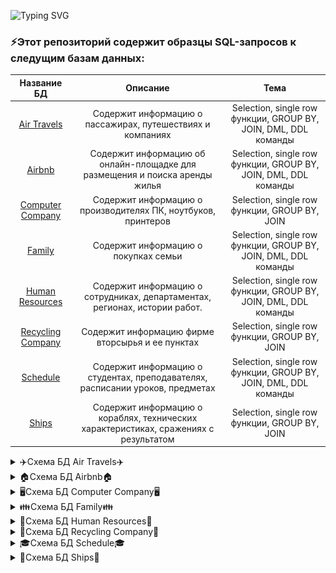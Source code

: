 ![Typing SVG](https://readme-typing-svg.herokuapp.com?color=%2356BCF8&lines=This+is+SQL+portfolio)

### ⚡Этот репозиторий содержит образцы SQL-запросов к следущим базам данных:
| Название БД       | Описание                          |Тема|
| :-------------:|:------------------------:|:-----:|
| [Air Travels](https://github.com/KunxY174/SQL/tree/main/Air-Travels)|Содержит информацию о пассажирах, путешествиях и компаниях |Selection, single row функции, GROUP BY, JOIN, DML, DDL команды|
| [Airbnb](https://github.com/KunxY174/SQL/tree/main/Airbnb)|Содержит информацию об онлайн-площадке для размещения и поиска аренды жилья |Selection, single row функции, GROUP BY, JOIN, DML, DDL команды|
| [Computer Company](https://github.com/KunxY174/SQL/tree/main/Computer-Company)|Содержит информацию о производителях ПК, ноутбуков, принтеров |Selection, single row функции, GROUP BY, JOIN|
| [Family](https://github.com/KunxY174/SQL/tree/main/Family)|Содержит информацию о покупках семьи |Selection, single row функции, GROUP BY, JOIN, DML, DDL команды|
| [Human Resources](https://github.com/KunxY174/SQL/tree/main/Human-Resources)|Содержит информацию о сотрудниках, департаментах, регионах, истории работ.|Selection, single row функции, GROUP BY, JOIN, DML, DDL команды|
| [Recycling Company](https://github.com/KunxY174/SQL/tree/main/Recycling-Company)|Содержит информацию фирме вторсырья и ее пунктах |Selection, single row функции, GROUP BY, JOIN|
| [Schedule](https://github.com/KunxY174/SQL/tree/main/Schedule)|Содержит информацию о студентах, преподавателях, расписании уроков, предметах |Selection, single row функции, GROUP BY, JOIN, DML, DDL команды|
| [Ships](https://github.com/KunxY174/SQL/tree/main/Ships)|Содержит информацию о кораблях, технических характеристиках, сражениях с результатом |Selection, single row функции, GROUP BY, JOIN|


<details><summary>✈️Схема БД Air Travels✈️</summary>
Схема БД состоит из четырех отношений:
Company (id, name)
Trip(id, company, plane, town_from, town_to, time_out, time_in)
Passenger(id, name)
Pass_in_trip(id, trip, passenger, place)
Таблица Company содержит идентификатор и название компании, осуществляющей перевозку пассажиров. Таблица Trip содержит информацию о рейсах: номер рейса, идентификатор компании, тип самолета, город отправления, город прибытия, время отправления и время прибытия. Таблица Passenger содержит идентификатор и имя пассажира. Таблица Pass_in_trip содержит информацию о полетах: номер рейса, дата вылета (день), идентификатор пассажира и место, на котором он сидел во время полета. При этом следует иметь в виду, что
- рейсы выполняются ежедневно, а длительность полета любого рейса менее суток; town_from <> town_to;
- время и дата учитывается относительно одного часового пояса;
- время отправления и прибытия указывается с точностью до минуты;
- среди пассажиров могут быть однофамильцы (одинаковые значения поля name, например, Bruce Willis);
- номер места в салоне – это число с буквой; число определяет номер ряда, буква (a – d) – место в ряду слева направо в алфавитном порядке;
- связи и ограничения показаны на схеме данных.
  
![schema](https://raw.githubusercontent.com/KunxY174/SQL/main/Schemas-DB/air-travels-schema.png)

</details>

<details><summary>🏠Схема БД Airbnb🏠</summary>
Схема БД состоит из четырех таблиц:
Reviews(id, reservation_id, rating)
Reservations(id, user_id, room_id, start_date, end_date, price, total)
Users(id, name, email, email_verified_at, passport, phone_number)
Rooms(id, home_type, address, has_tv, has_internet, has_kitchen, has_air_con, owner_id, latitude, longitude)
Упрощенная схема услуги по сдаче жилья в аренду. Users - Пользователи сервиса, Reservations - История бронирования номеров, Rooms - Доступное жилье в аренду,
Reviews - Отзывы об аренде жилья
  
![schema](https://raw.githubusercontent.com/KunxY174/SQL/main/Schemas-DB/airbnb-schema.png)

</details>

<details><summary>🖥️Схема БД Computer Company🖥️</summary>
Схема БД состоит из четырех таблиц:
Product(maker, model, type)
PC(code, model, speed, ram, hd, cd, price)
Laptop(code, model, speed, ram, hd, price, screen)
Printer(code, model, color, type, price)
Таблица Product представляет производителя (maker), номер модели (model) и тип ('PC' - ПК, 'Laptop' - ПК-блокнот или 'Printer' - принтер). Предполагается, что номера моделей в таблице Product уникальны для всех производителей и типов продуктов. В таблице PC для каждого ПК, однозначно определяемого уникальным кодом – code, указаны модель – model (внешний ключ к таблице Product), скорость - speed (процессора в мегагерцах), объем памяти - ram (в мегабайтах), размер диска - hd (в гигабайтах), скорость считывающего устройства - cd (например, '4x') и цена - price (в долларах). Таблица Laptop аналогична таблице РС за исключением того, что вместо скорости CD содержит размер экрана -screen (в дюймах). В таблице Printer для каждой модели принтера указывается, является ли он цветным - color ('y', если цветной), тип принтера - type (лазерный – 'Laser', струйный – 'Jet' или матричный – 'Matrix') и цена - price.
  
![schema](https://raw.githubusercontent.com/KunxY174/SQL/main/Schemas-DB/cc-schema.png)
  
</details>
 
<details><summary>👪Схема БД Family👪</summary>
Схема БД состоит из четырех таблиц:
FamilyMembers(member_id, status, member_name, birthday)
Goods(good_id, good_name, type)
GoodTypes(good_type_id, good_type_name)
Payments(payment_id, family_member, good, amount, unit_price, date)
Информация о семейных покупках. FamilyMembers - Члены семьи, Goods - Список существующих продуктов, GoodTypes - Типы продуктов,
Payments - Платежи за покупки
  
![schema](https://raw.githubusercontent.com/KunxY174/SQL/main/Schemas-DB/family-schema.png)
  
</details>
  
  <details><summary>🚶Схема БД Human Resources🚶</summary>
Схема БД состоит из семи таблиц:
REGIONS(region_id, region_name)
COUNTRIES(county_id, country_name, region_id)
LOCATIONS(location_id, street_address, poastal_code, city, state_province, country_id)
DEPARTMENTS(department_id, class, student)
EMPLOYEES(employee_id, first_name, last_name, email, phone_number, hire_date, job_id, salary, commission_pct, manager_id, department_id)
JOBS(job_id, job_title, max_salary, min_salary)
JOB_HISTORY(employee_id, start_date, end_date, job_id, department_id)
    
REGIONS содержит строки, которые представляют регион, такой как Америка, Азия и так далее.
COUNTRIES содержит строки для стран, каждая из которых связывается с областью.
LOCATIONS содержит определенный адрес определенного офиса, склада или производственного участка компании в определенной стране.
DEPARTMENTS показывает подробные данные об отделах, в которых работают сотрудники. У каждого отдела может быть отношение, представляющее начальника отдела в таблице EMPLOYEES.
EMPLOYEES содержит подробные данные о каждом сотруднике, работающем в отделе. Некоторые сотрудники могут быть не присвоены никакому отделу.
JOBS содержит типы заданий, которые могут быть закреплены за каждым сотрудником.
JOB_HISTORY содержит историю заданий сотрудников. Если сотрудник изменяет отдел в пределах задания или меняет работу в пределах отдела, новая строка вставляется в эту таблицу с более ранней информацией о задании сотрудника.
  
![schema](https://raw.githubusercontent.com/KunxY174/SQL/main/Schemas-DB/hr-schema.png)
  
</details>
  
<details><summary>💼Схема БД Recycling Company💼</summary>
Фирма имеет несколько пунктов приема вторсырья. Каждый пункт получает деньги для их выдачи сдатчикам вторсырья. Сведения о получении денег на пунктах приема записываются в таблицу:
Income_o(point, date, inc)
Первичным ключом является (point, date). При этом в столбец date записывается только дата (без времени), т.е. прием денег (inc) на каждом пункте производится не чаще одного раза в день. Сведения о выдаче денег сдатчикам вторсырья записываются в таблицу:
Outcome_o(point, date, out)
В этой таблице также первичный ключ (point, date) гарантирует отчетность каждого пункта о выданных деньгах (out) не чаще одного раза в день.
В случае, когда приход и расход денег может фиксироваться несколько раз в день, используется другая схема с таблицами, имеющими первичный ключ code:
Income(code, point, date, inc)
Outcome(code, point, date, out)
Здесь также значения столбца date не содержат времени.
  
![schema](https://raw.githubusercontent.com/KunxY174/SQL/main/Schemas-DB/rc-schema.png)
  
</details>
  
<details><summary>🎓Схема БД Schedule🎓</summary>
Схема БД состоит из семи таблиц:
Class(id, name)
Schedule(id, date, class, number_pair, teacher, subject, classroom)
Student(id, first_name, middle_name, last_name, birthday, address)
Student_in_class(id, class, student)
Subject(id, name)
Teacher(id, first_name, middle_name, last_name)
Timepair(id, start_pair, end_pair)
Информация о семейных покупках. Class - Список классов в школе, Schedule - Расписание занятий, Student - Студенты школы,
Student_in_class - Информация о студентах в классе, Subject - Список школьных предметов, Teacher - Список школьных учителей, Timepair - Расписание звонков
  
![schema](https://raw.githubusercontent.com/KunxY174/SQL/main/Schemas-DB/schedule-schema.png)
  
</details>
  
  <details><summary>🚢Схема БД Ships🚢</summary>
Рассматривается БД кораблей, участвовавших во второй мировой войне. Имеются следующие отношения:
Classes (class, type, country, numGuns, bore, displacement)
Ships (name, class, launched)
Battles (name, date)
Outcomes (ship, battle, result)
Корабли в «классах» построены по одному и тому же проекту, и классу присваивается либо имя первого корабля, построенного по данному проекту, либо названию класса дается имя проекта, которое не совпадает ни с одним из кораблей в БД. Корабль, давший название классу, называется головным.
Отношение Classes содержит имя класса, тип (bb для боевого (линейного) корабля или bc для боевого крейсера), страну, в которой построен корабль, число главных орудий, калибр орудий (диаметр ствола орудия в дюймах) и водоизмещение ( вес в тоннах). В отношении Ships записаны название корабля, имя его класса и год спуска на воду. В отношение Battles включены название и дата битвы, в которой участвовали корабли, а в отношении Outcomes – результат участия данного корабля в битве (потоплен-sunk, поврежден - damaged или невредим - OK).
Замечания. 1) В отношение Outcomes могут входить корабли, отсутствующие в отношении Ships. 2) Потопленный корабль в последующих битвах участия не принимает.
  
![schema](https://raw.githubusercontent.com/KunxY174/SQL/main/Schemas-DB/ships-schema.png)
  
</details>
